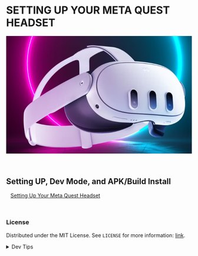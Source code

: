 # SETTING UP YOUR META QUEST HEADSET
![Meta3HD.png](Meta3HD.png)

<br>


## Setting UP, Dev Mode, and APK/Build Install


<kbd></kbd> &nbsp;&nbsp; [Setting Up Your Meta Quest Headset](SettingUpMetaHD) <br>

<br>

<!-- LICENSE -->
### License
Distributed under the MIT License. See `LICENSE` for more information: [link](LICENSE).

</details>
<details><summary>Dev Tips</summary>
make git m="Marc Aubanel is Awesome."
</details>


